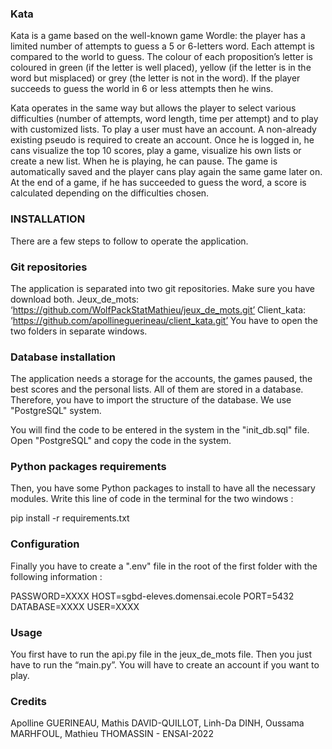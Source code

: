 ### Kata 

Kata is a game based on the well-known game Wordle: the player has a limited number of attempts to guess a 5 or 6-letters word. Each attempt is compared to the world to guess. The colour of each proposition’s letter is coloured in green (if the letter is well placed), yellow (if the letter is in the word but misplaced) or grey (the letter is not in the word). If the player succeeds to guess the world in 6 or less attempts then he wins. 

Kata operates in the same way but allows the player to select various difficulties (number of attempts, word length, time per attempt) and to play with customized lists.
To play a user must have an account. A non-already existing pseudo is required to create an account.
Once he is logged in, he cans visualize the top 10 scores, play a game, visualize his own lists or create a new list. When he is playing, he can pause. The game is automatically saved and the player cans play again the same game later on.
At the end of a game, if he has succeeded to guess the word, a score is calculated depending on the difficulties chosen. 

### INSTALLATION

There are a few steps to follow to operate the application. 

### Git repositories
The application is separated into two git repositories. Make sure you have download both. 
Jeux_de_mots: ‘https://github.com/WolfPackStatMathieu/jeux_de_mots.git’
Client_kata: ‘https://github.com/apollineguerineau/client_kata.git’
You have to open the two folders in separate windows.


### Database installation

The application needs a storage for the accounts, the games paused, the best scores and the personal lists. All of them are stored in a database. Therefore, you have to import the structure of the database. We use "PostgreSQL" system. 

You will find the code to be entered in the system in the "init_db.sql" file. 
Open "PostgreSQL" and copy the code in the system.

### Python packages requirements

Then, you have some Python packages to install to have all the necessary modules. 
Write this line of code in the terminal for the two windows : 

pip install -r requirements.txt

### Configuration

Finally you have to create a ".env" file in the root of the first folder with the following information : 

PASSWORD=XXXX
HOST=sgbd-eleves.domensai.ecole
PORT=5432
DATABASE=XXXX
USER=XXXX

### Usage

You first have to run the api.py file in the jeux_de_mots file. Then you just have to run the “main.py”. You will have to create an account if you want to play.

### Credits

Apolline GUERINEAU, Mathis DAVID-QUILLOT, Linh-Da DINH, Oussama MARHFOUL, Mathieu THOMASSIN  - ENSAI-2022